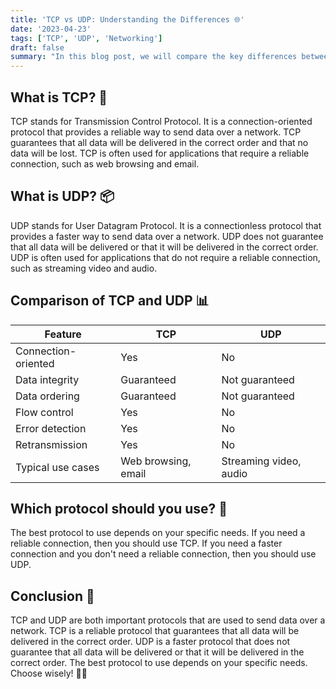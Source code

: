 ```yaml
---
title: 'TCP vs UDP: Understanding the Differences 🌐'
date: '2023-04-23'
tags: ['TCP', 'UDP', 'Networking']
draft: false
summary: "In this blog post, we will compare the key differences between TCP and UDP, two essential protocols used to send data over a network. We will discuss their features, use cases, and help you decide which protocol is best for your specific needs. 🚀"
---
```


## What is TCP? 🔗

TCP stands for Transmission Control Protocol. It is a connection-oriented protocol that provides a reliable way to send data over a network. TCP guarantees that all data will be delivered in the correct order and that no data will be lost. TCP is often used for applications that require a reliable connection, such as web browsing and email.

## What is UDP? 📦

UDP stands for User Datagram Protocol. It is a connectionless protocol that provides a faster way to send data over a network. UDP does not guarantee that all data will be delivered or that it will be delivered in the correct order. UDP is often used for applications that do not require a reliable connection, such as streaming video and audio.

## Comparison of TCP and UDP 📊

| Feature             | TCP                 | UDP                    |
| ------------------- | ------------------- | ---------------------- |
| Connection-oriented | Yes                 | No                     |
| Data integrity      | Guaranteed          | Not guaranteed         |
| Data ordering       | Guaranteed          | Not guaranteed         |
| Flow control        | Yes                 | No                     |
| Error detection     | Yes                 | No                     |
| Retransmission      | Yes                 | No                     |
| Typical use cases   | Web browsing, email | Streaming video, audio |

## Which protocol should you use? 🤔

The best protocol to use depends on your specific needs. If you need a reliable connection, then you should use TCP. If you need a faster connection and you don't need a reliable connection, then you should use UDP.

## Conclusion 🎉

TCP and UDP are both important protocols that are used to send data over a network. TCP is a reliable protocol that guarantees that all data will be delivered in the correct order. UDP is a faster protocol that does not guarantee that all data will be delivered or that it will be delivered in the correct order. The best protocol to use depends on your specific needs. Choose wisely! 🚀😄
